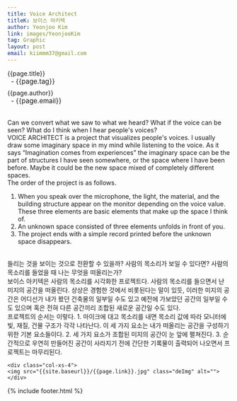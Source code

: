 ```yaml
---
title: Voice Architect
titleK: 보이스 아키텍
author: Yeonjoo Kim
link: images/YeonjooKim
tag: Graphic
layout: post
email: kiimmm37@gmail.com
---	
```


<div class="container">

<div class="deDep">
{{page.title}}<br>
<p style="font-size:15px; margin:0px; padding:0px 0px 0px 8px; margin:0px 0px 8px 0px;">- {{page.tag}}</p>
{{page.author}}<br>
<p style="font-size:15px; margin:0px; padding:0px 0px 0px 8px;">- {{page.email}}</p>
</div>

<br>

<div class="det lato">

<!--영문-->

Can we convert what we saw to what we heard?
What if the voice can be seen?
What do I think when I hear people's voices?
<br>
VOICE ARCHITECT is a project that visualizes people's voices. I usually draw some imaginary space in my mind while listening to the voice. As it says “Imagination comes from experiences” the imaginary space can be the part of structures I have seen somewhere, or the space where I have been before. Maybe it could be the new space mixed of completely different spaces.
<br>
The order of the project is as follows.
1. When you speak over the microphone, the light, the material, and the building structure appear on the monitor depending on the voice value. These three elements are basic elements that make up the space I think of.
2. An unknown space consisted of three elements unfolds in front of you.
3. The project ends with a simple record printed before the unknown space disappears.

<!--영문-->

</div>


<div class="noto">
<!--국문-->

<br>
들리는 것을 보이는 것으로 전환할 수 있을까?
사람의 목소리가 보일 수 있다면?
사람의 목소리를 들었을 때 나는 무엇을 떠올리는가?
<br>
보이스 아키텍은 사람의 목소리를 시각화한 프로젝트다. 사람의 목소리를 들으면서 난 미지의 공간을 떠올린다. 상상은 경험한 것에서 비롯된다는 말이 있듯, 이러한 미지의 공간은 어디선가 내가 봤던 건축물의 일부일 수도 있고 예전에 가보았던 공간의 일부일 수도 있으며 혹은 전혀 다른 공간끼리 조합된 새로운 공간일 수도 있다. 
<br>
프로젝트의 순서는 이렇다.
1. 마이크에 대고 목소리를 내면 목소리 값에 따라 모니터에 빛, 재질, 건물 구조가 각각 나타난다. 이 세 가지 요소는 내가 떠올리는 공간을 구성하기 위한 기본 요소들이다.
2. 세 가지 요소가 조합된 미지의 공간이 눈 앞에 펼쳐진다.
3. 순간적으로 우연히 만들어진 공간이 사라지기 전에 간단한 기록물이 출력되어 나오면서 프로젝트는 마무리된다.

<!--국문-->

</div>

<div class="row noto">
	
	<div class="col-xs-4">
	<img src="{{site.baseurl}}/{{page.link}}.jpg" class="deImg" alt=""></div>
	
</div>

	

</div> 

{% include footer.html %}